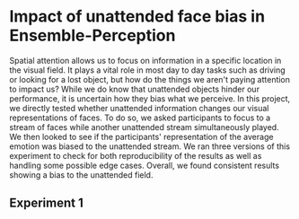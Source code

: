 # Impact of unattended face bias in Ensemble-Perception
Spatial attention allows us to focus on information in a specific location in the visual field. It plays a vital role in most day to day tasks such as driving or looking for a lost object, but how do the things we aren't paying attention to impact us? While we do know that unattended objects hinder our performance, it is uncertain how they bias what we perceive. In this project, we directly tested whether unattended information changes our visual representations of faces. To do so, we asked participants to focus to a stream of faces while another unattended stream simultaneously played. We then looked to see if the participants' representation of the average emotion was biased to the unattended stream. We ran three versions of this experiment to check for both reproducibility of the results as well as handling some possible edge cases. Overall, we found consistent results showing a bias to the unattended field.

## Experiment 1
